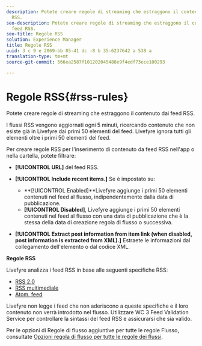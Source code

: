 ```yaml
---
description: Potete creare regole di streaming che estraggono il contenuto dai feed
  RSS.
seo-description: Potete creare regole di streaming che estraggono il contenuto dai
  feed RSS.
seo-title: Regole RSS
solution: Experience Manager
title: Regole RSS
uuid: 3 c 9 e 2069-bb 85-41 dc -8 b 35-6237642 a 538 a
translation-type: tm+mt
source-git-commit: 566ea2587f101202045488e9f4edf73ece100293

---
```



# Regole RSS{#rss-rules}

Potete creare regole di streaming che estraggono il contenuto dai feed RSS.

I flussi RSS vengono aggiornati ogni 5 minuti, ricercando contenuto che non esiste già in Livefyre dai primi 50 elementi del feed. Livefyre ignora tutti gli elementi oltre i primi 50 elementi del feed.

Per creare regole RSS per l'inserimento di contenuto da feed RSS nell'app o nella cartella, potete filtrare:

* **[!UICONTROL URL]** del feed RSS.
* **[!UICONTROL Include recent items.]** Se è impostato su:

   * **[!UICONTROL Enabled]**Livefyre aggiunge i primi 50 elementi contenuti nel feed al flusso, indipendentemente dalla data di pubblicazione.
   * **[!UICONTROL Disabled]**, Livefyre aggiunge i primi 50 elementi contenuti nel feed al flusso con una data di pubblicazione che è la stessa della data di creazione regola di flusso o successiva.

* **[!UICONTROL Extract post information from item link (when disabled, post information is extracted from XML).]** Estraete le informazioni dal collegamento dell'elemento o dal codice XML.

**Regole RSS**

Livefyre analizza i feed RSS in base alle seguenti specifiche RSS:

* [RSS 2.0](https://en.wikipedia.org/wiki/RSS)
* [RSS multimediale](https://en.wikipedia.org/wiki/Media_RSS)
* [Atom, feed](https://validator.w3.org/feed/docs/atom.html)

Livefyre non legge i feed che non aderiscono a queste specifiche e il loro contenuto non verrà introdotto nel flusso. Utilizzare WC 3 Feed Validation Service per controllare la sintassi del feed RSS e assicurarsi che sia valido.

Per le opzioni di Regole di flusso aggiuntive per tutte le regole Flusso, consultate [Opzioni regola di flusso per tutte le regole dei flussi](../c-streams/c-stream-rule-options-for-all-stream-rules.md#c_stream_rule_options_for_all_stream_rules).
